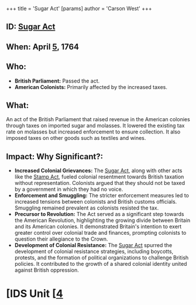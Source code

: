 +++
 title = 'Sugar Act'
[params]
	author = 'Carson West'
+++
## ID: [Sugar Act](./../sugar-act/) 
## When: April [5](./../5/), 1764

## Who:
* **British Parliament:**  Passed the act.
* **American Colonists:** Primarily affected by the increased taxes.

## What: 
An act of the British Parliament that raised revenue in the American colonies through taxes on imported sugar and molasses.  It lowered the existing tax rate on molasses but increased enforcement to ensure collection.  It also imposed taxes on other goods such as textiles and wines.

## Impact: Why Significant?:
* **Increased Colonial Grievances:** The [Sugar Act](./../sugar-act/), along with other acts like the [Stamp Act](./../stamp-act/), fueled colonial resentment towards British taxation without representation.  Colonists argued that they should not be taxed by a government in which they had no voice.
* **Enforcement and Smuggling:**  The stricter enforcement measures led to increased tensions between colonists and British customs officials. Smuggling remained prevalent as colonists resisted the tax.
* **Precursor to Revolution:** The Act served as a significant step towards the American Revolution, highlighting the growing divide between Britain and its American colonies. It demonstrated Britain's intention to exert greater control over colonial trade and finances, prompting colonists to question their allegiance to the Crown.
* **Development of Colonial Resistance:** The [Sugar Act](./../sugar-act/) spurred the development of colonial resistance strategies, including boycotts, protests, and the formation of political organizations to challenge British policies.  It contributed to the growth of a shared colonial identity united against British oppression.


# [IDS Unit [[4](./../ids-unit-[[4/)
